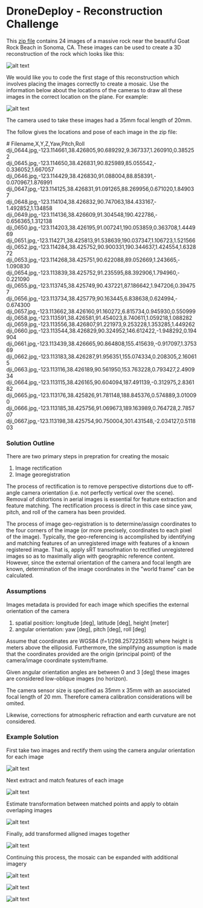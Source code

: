 # DroneDeploy - Reconstruction Challenge
This [zip file](https://s3.amazonaws.com/drone.deploy.map.engine/example.zip) contains 24 images of a massive rock near the beautiful Goat Rock Beach in Sonoma, CA. These images can be used to create a 3D reconstruction of the rock which looks like this:

![alt text](https://github.com/softwarespartan/DroneDeploy/blob/master/example_image_2.png "Example 3D reconstruction")


We would like you to code the first stage of this reconstruction which involves placing the images correctly to create a mosaic. Use the information below about the locations of the cameras to draw all these images in the correct location on the plane. For example:

![alt text](https://github.com/softwarespartan/DroneDeploy/blob/master/example_image_1.png "Example mosaic process")

The camera used to take these images had a 35mm focal length of 20mm.  

The follow gives the locations and pose of each image in the zip file:

&#35; Filename,X,Y,Z,Yaw,Pitch,Roll  
dji_0644.jpg,-123.114661,38.426805,90.689292,9.367337,1.260910,0.385252  
dji_0645.jpg,-123.114650,38.426831,90.825989,85.055542,­0.336052,1.667057  
dji_0646.jpg,-123.114429,38.426830,91.088004,88.858391,­0.070967,1.876991  
dji_0647.jpg,-123.114125,38.426831,91.091265,88.269956,0.671020,1.849037  
dji_0648.jpg,-123.114104,38.426832,90.747063,184.433167,­1.492852,1.134858  
dji_0649.jpg,-123.114136,38.426609,91.304548,190.422786,­0.656365,1.312138  
dji_0650.jpg,-123.114203,38.426195,91.007241,190.053859,0.363708,1.444969  
dji_0651.jpg,-123.114271,38.425813,91.538639,190.037347,1.106723,1.521566  
dji_0652.jpg,-123.114284,38.425752,90.900331,190.344637,1.424554,1.632872  
dji_0653.jpg,-123.114268,38.425751,90.622088,89.052669,1.243665,­1.090830  
dji_0654.jpg,-123.113839,38.425752,91.235595,88.392906,1.794960,­0.221090  
dji_0655.jpg,-123.113745,38.425749,90.437221,87.186642,1.947206,0.394757  
dji_0656.jpg,-123.113734,38.425779,90.163445,6.838638,0.624994,­0.674300  
dji_0657.jpg,-123.113662,38.426160,91.160272,6.815734,0.945930,0.550999  
dji_0658.jpg,-123.113591,38.426581,91.454023,8.740611,1.059218,1.088282  
dji_0659.jpg,-123.113556,38.426807,91.221973,9.253228,1.353285,1.449262  
dji_0660.jpg,-123.113544,38.426829,90.324952,146.612422,-1.948292,0.194904  
dji_0661.jpg,-123.113439,38.426665,90.864808,155.415639,-0.917097,1.375369  
dji_0662.jpg,-123.113183,38.426287,91.956351,155.074334,0.208305,2.160615  
dji_0663.jpg,-123.113116,38.426189,90.561950,153.763228,0.793427,2.490934  
dji_0664.jpg,-123.113115,38.426165,90.604094,187.491139,-0.312975,2.836182  
dji_0665.jpg,-123.113176,38.425826,91.781148,188.845376,0.574889,3.010090  
dji_0666.jpg,-123.113185,38.425756,91.069673,189.163989,0.764728,2.785707  
dji_0667.jpg,-123.113198,38.425754,90.750004,301.431548,-2.034127,0.511803  

### Solution Outline

There are two primary steps in prepration for creating the mosaic

1. Image rectification
2. Image georegistration

The process of rectification is to remove perspective distortions due to off-angle camera orientation (i.e. not perfectly vertical over the scene).  Removal of distortions in aerial images is essential for feature extraction and feature matching. The rectification process is direct in this case since yaw, pitch, and roll of the camera has been provided. 

The process of image geo-registration is to determine/assign coordinates to the four corners of the image (or more precisely, coordinates to each pixel of the image).  Typically, the geo-referencing is accomplished by identifying and matching features of an unregistered image with features of a known registered image.  That is, apply sRT transofmation to rectified unregistered images so as to maximally align with geographic reference content.  However, since the external orientation of the camera and focal length are known, determination of the image coordinates in the "world frame" can be calculated.  

### Assumptions

Images metadata is provided for each image which specifies the external orientation of the camera

1. spatial position: longitude [deg], latitude [deg], height [meter] 
2. angular orientation: yaw [deg], pitch [deg], roll [deg]

Assume that coordinates are WGS84 (f=1/298.257223563) where height is meters above the elliposid.  Furthermore, the simplifying assumption is made that the coordinates provided are the origin (principal point) of the camera/image coordinate system/frame.  

Given angular orientation angles are between 0 and 3 [deg] these images are considered low-oblique images (no horizon).

The camera sensor size is specified as 35mm x 35mm with an associated focal length of 20 mm.  Therefore camera calibration considerations will be omited.

Likewise, corrections for atmospheric refraction and earth curvature are not considered.

### Example Solution

First take two images and rectify them using the camera angular orientation for each image

![alt text](https://github.com/softwarespartan/DroneDeploy/blob/master/img/np0.png "Example image rectification")

Next extract and match features of each image

![alt text](https://github.com/softwarespartan/DroneDeploy/blob/master/img/np1.png "Example image feature extraction and matching")

Estimate transformation between matched points and apply to obtain overlaping images

![alt text](https://github.com/softwarespartan/DroneDeploy/blob/master/img/np2.png "Example transformed overlaping images")

Finally, add transformed alligned images together

![alt text](https://github.com/softwarespartan/DroneDeploy/blob/master/img/np3.png "Example composite image")

Continuing this process, the mosaic can be expanded with additional imagery 

![alt text](https://github.com/softwarespartan/DroneDeploy/blob/master/img/np4.png "Expanding the mosaic")

![alt text](https://github.com/softwarespartan/DroneDeploy/blob/master/img/np5.png "Expanding the mosaic")

![alt text](https://github.com/softwarespartan/DroneDeploy/blob/master/img/np9.png "Expanding the mosaic")
